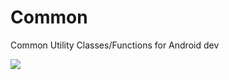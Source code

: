 # Common
Common Utility Classes/Functions for Android dev

[![](https://jitpack.io/v/nairboh/Common.svg)](https://jitpack.io/#nairboh/Common)
